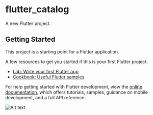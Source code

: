 # flutter_catalog

A new Flutter project.

## Getting Started

This project is a starting point for a Flutter application.

A few resources to get you started if this is your first Flutter project:

- [Lab: Write your first Flutter app](https://docs.flutter.dev/get-started/codelab)
- [Cookbook: Useful Flutter samples](https://docs.flutter.dev/cookbook)

For help getting started with Flutter development, view the
[online documentation](https://docs.flutter.dev/), which offers tutorials,
samples, guidance on mobile development, and a full API reference.


<img title="Unavailable" alt="Alt text" src="[flutter_catalog/Screenshots/Screenshot 2022-10-06 113057.png](https://github.com/ashish2675/Awesome-Project-Collection/blob/catalogApp/flutter_catalog/Screenshots/Screenshot%202022-10-06%20113057.png)">

